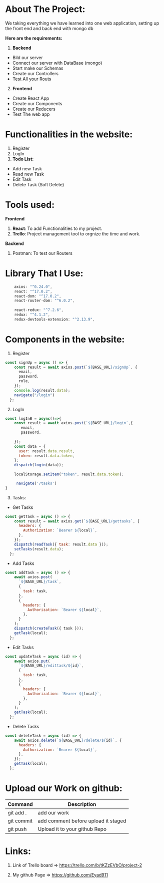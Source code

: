 

# About The Project:

 We taking everything we have learned into one web application, setting up the front end and back end with mongo db 

 **Here are the requirements:**
1. **Backend**
 - Bild our server
 - Connect our server with DataBase (mongo)
 - Start make our Schemas
 - Create our Controllers
 - Test All your Routs
 2. **Frontend**
 - Create React App
 - Create our Components
 - Create our Reducers
 - Test The web app
 


# Functionalities in the website:

1. Register 
2. LogIn
3. **Todo List:**
- Add new Task
- Read new Task
- Edit Task
- Delete Task (Soft Delete)


# Tools used:
**Frontend**
1. **React**: To add Functionalities to my project.
2. **Trello**: Project management tool to orgnize the time 
and work.

**Backend**
1. Postman: To test our Routers



# Library That I Use:

```js
    axios: "^0.24.0",
    react: "^17.0.2",
    react-dom: "^17.0.2",
    react-router-dom: "^6.0.2",
    
    react-redux: "^7.2.6",
    redux: "^4.1.2",
    redux-devtools-extension: "^2.13.9",

```


# Components in the website:

1. Register 
```js
const signUp = async () => {
    const result = await axios.post(`${BASE_URL}/signUp`, {
      email,
      password,
      role,
    });
    console.log(result.data);
    navigate("/login")
  };
```
2. LogIn
```js
const logInB = async()=>{
    const result = await axios.post(`${BASE_URL}/login`,{
       email,
       password,
    
    });
    const data = {
      user: result.data.result,
      token: result.data.token,
    };
    dispatch(login(data));
    
    localStorage.setItem("token", result.data.token);

     navigate('/tasks')
}
```
3. Tasks:

- Get Tasks
```js
const getTask = async () => {
    const result = await axios.get(`${BASE_URL}/gettasks`, {
      headers: {
        Authorization: `Bearer ${local}`,
      },
    });
    dispatch(readTask({ task: result.data }));
    setTasks(result.data);
  };
```
- Add Tasks
```js
const addTask = async () => {
    await axios.post(
      `${BASE_URL}/task`,
      {
        task: task,
      },
      {
        headers: {
          Authorization: `Bearer ${local}`,
        },
      }
    );
    dispatch(createTask({ task }));
    getTask(local);
  };
```
- Edit Tasks
```js
const updateTask = async (id) => {
    await axios.put(
      `${BASE_URL}/edittask/${id}`,
      {
        task: task,
      },
      {
        headers: {
          Authorization: `Bearer ${local}`,
        },
      }
    );
    getTask(local);
  };
```
- Delete Tasks
```js
const deleteTask = async (id) => {
    await axios.delete(`${BASE_URL}/delete/${id}`, {
      headers: {
        Authorization: `Bearer ${local}`,
      },
    });
    getTask(local);
  };
```
# Upload our Work on github:

| Command | Description |
| --- | --- |
| git add . | add our work  |
| git commit | add comment before upload it staged 
| git push | Upload it to your github Repo  |





# Links:

1. Link of Trello board => https://trello.com/b/tKZzEVbO/project-2

2. My github Page => https://github.com/Eyad911





